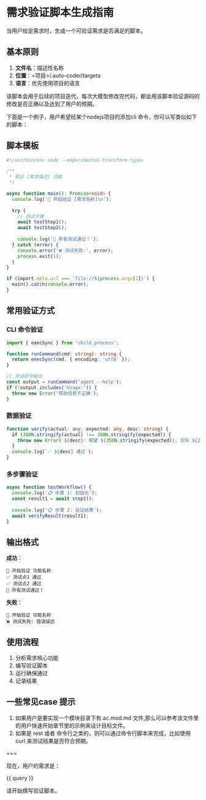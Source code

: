 # 需求验证脚本生成指南

当用户给定需求时，生成一个可验证需求是否满足的脚本。

## 基本原则

1. **文件名**：描述性名称
2. **位置**：<项目>/.auto-coder/targets
3. **语言**：优先使用项目的语言

该脚本会用于后续的项目迭代，每次大模型修改完代码，都会用该脚本验证源码的修改是否正确以及达到了用户的预期。

下面是一个例子，用户希望给某个nodejs项目的添加cli 命令，你可以写类似如下的脚本：

## 脚本模板

```typescript
#!/usr/bin/env node --experimental-transform-types

/**
 * 验证 [需求描述] 功能
 */

async function main(): Promise<void> {
  console.log('🧪 开始验证 [需求名称]\n');
  
  try {
    // 测试步骤
    await testStep1();
    await testStep2();
    
    console.log('🎉 所有测试通过！');
  } catch (error) {
    console.error('❌ 测试失败:', error);
    process.exit(1);
  }
}

if (import.meta.url === `file://${process.argv[1]}`) {
  main().catch(console.error);
}
```

## 常用验证方式

### CLI 命令验证
```typescript
import { execSync } from 'child_process';

function runCommand(cmd: string): string {
  return execSync(cmd, { encoding: 'utf8' });
}

// 测试命令输出
const output = runCommand('agent --help');
if (!output.includes('Usage:')) {
  throw new Error('帮助信息不正确');
}
```

### 数据验证
```typescript
function verify(actual: any, expected: any, desc: string) {
  if (JSON.stringify(actual) !== JSON.stringify(expected)) {
    throw new Error(`${desc}: 期望 ${JSON.stringify(expected)}, 实际 ${JSON.stringify(actual)}`);
  }
  console.log(`✅ ${desc} 通过`);
}
```

### 多步骤验证
```typescript
async function testWorkflow() {
  console.log('📋 步骤 1: 初始化');
  const result1 = await step1();
  
  console.log('📋 步骤 2: 验证结果');
  await verifyResult(result1);
}
```

## 输出格式

**成功**：
```
🧪 开始验证 功能名称
✅ 测试点1 通过
✅ 测试点2 通过
🎉 所有测试通过！
```

**失败**：
```
🧪 开始验证 功能名称
❌ 测试失败: 错误描述
```

## 使用流程

1. 分析需求核心功能
2. 编写验证脚本
3. 运行确保通过
4. 记录结果

## 一些常见case 提示

1. 如果用户是要实现一个模块目录下有.ac.mod.md 文件,那么可以参考该文件里的用户快速开始章节里的示例来设计目标文件。
2. 如果是 rest 或者 命令行之类的，则可以通过命令行脚本来完成，比如使用curl 来测试结果是否符合预期。

===

现在，用户的需求是：

<query>
{{ query }}
</query>

请开始撰写验证脚本。
